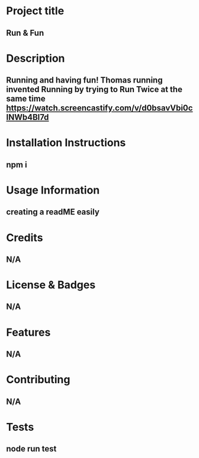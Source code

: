 
    
# Project title
## Run & Fun
# Description
## Running and having fun! Thomas running invented Running by trying to Run Twice at the same time  https://watch.screencastify.com/v/d0bsavVbi0cINWb4Bl7d
# Installation Instructions
## npm i
# Usage Information
## creating a readME easily
# Credits
## N/A
# License & Badges
## N/A
# Features
## N/A
# Contributing
## N/A
# Tests
## node run test 
    
